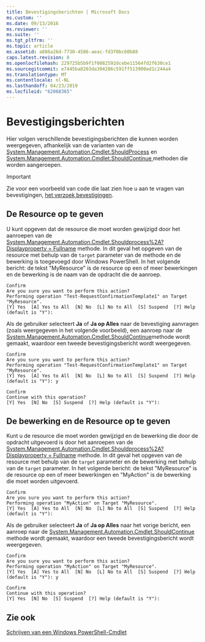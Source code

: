 ```yaml
---
title: Bevestigingsberichten | Microsoft Docs
ms.custom: ''
ms.date: 09/13/2016
ms.reviewer: ''
ms.suite: ''
ms.tgt_pltfrm: ''
ms.topic: article
ms.assetid: a886a26d-7730-4586-aeac-fd3f0bc60b88
caps.latest.revision: 8
ms.openlocfilehash: 229725b5b9f1f0082592dcebe11564fd2f630ce1
ms.sourcegitcommit: e7445ba8203da304286c591ff513900ad1c244a4
ms.translationtype: MT
ms.contentlocale: nl-NL
ms.lasthandoff: 04/23/2019
ms.locfileid: "62068365"
---
```

# <a name="confirmation-messages"></a>Bevestigingsberichten

Hier volgen verschillende bevestigingsberichten die kunnen worden weergegeven, afhankelijk van de varianten van de [System.Management.Automation.Cmdlet.ShouldProcess](/dotnet/api/System.Management.Automation.Cmdlet.ShouldProcess) en [System.Management.Automation.Cmdlet.ShouldContinue ](/dotnet/api/System.Management.Automation.Cmdlet.ShouldContinue) methoden die worden aangeroepen.

> [!IMPORTANT]
> Zie voor een voorbeeld van code die laat zien hoe u aan te vragen van bevestigingen, [het verzoek bevestigingen](./how-to-request-confirmations.md).

## <a name="specifying-the-resource"></a>De Resource op te geven

U kunt opgeven dat de resource die moet worden gewijzigd door het aanroepen van de [System.Management.Automation.Cmdlet.Shouldprocess%2A? Displayproperty = Fullname](/dotnet/api/System.Management.Automation.Cmdlet.ShouldProcess?view=powershellsdk-1.1.0) methode. In dit geval het opgeven van de resource met behulp van de `target` parameter van de methode en de bewerking is toegevoegd door Windows PowerShell. In het volgende bericht: de tekst "MyResource" is de resource op een of meer bewerkingen en de bewerking is de naam van de opdracht die de aanroep.

```output
Confirm
Are you sure you want to perform this action?
Performing operation "Test-RequestConfirmationTemplate1" on Target "MyResource".
[Y] Yes  [A] Yes to All  [N] No  [L] No to All  [S] Suspend  [?] Help (default is "Y"):
```

Als de gebruiker selecteert **Ja** of **Ja op Alles** naar de bevestiging aanvragen (zoals weergegeven in het volgende voorbeeld), een aanroep naar de [System.Management.Automation.Cmdlet.ShouldContinue](/dotnet/api/System.Management.Automation.Cmdlet.ShouldContinue)methode wordt gemaakt, waardoor een tweede bevestigingsbericht wordt weergegeven.

```output
Confirm
Are you sure you want to perform this action?
Performing operation "Test-RequestConfirmationTemplate1" on Target "MyResource".
[Y] Yes  [A] Yes to All  [N] No  [L] No to All  [S] Suspend  [?] Help (default is "Y"): y

Confirm
Continue with this operation?
[Y] Yes  [N] No  [S] Suspend  [?] Help (default is "Y"):
```

## <a name="specifying-the-operation-and-resource"></a>De bewerking en de Resource op te geven

Kunt u de resource die moet worden gewijzigd en de bewerking die door de opdracht uitgevoerd is door het aanroepen van de [System.Management.Automation.Cmdlet.Shouldprocess%2A? Displayproperty = Fullname](/dotnet/api/System.Management.Automation.Cmdlet.ShouldProcess?view=powershellsdk-1.1.0) methode. In dit geval het opgeven van de resource met behulp van de `target` parameter en de bewerking met behulp van de `target` parameter. In het volgende bericht: de tekst "MyResource" is de resource op een of meer bewerkingen en "MyAction" is de bewerking die moet worden uitgevoerd.

```output
Confirm
Are you sure you want to perform this action?
Performing operation "MyAction" on Target "MyResource".
[Y] Yes  [A] Yes to All  [N] No  [L] No to All  [S] Suspend  [?] Help (default is "Y"):
```

Als de gebruiker selecteert **Ja** of **Ja op Alles** naar het vorige bericht, een aanroep naar de [System.Management.Automation.Cmdlet.ShouldContinue](/dotnet/api/System.Management.Automation.Cmdlet.ShouldContinue) methode wordt gemaakt, waardoor een tweede bevestigingsbericht wordt weergegeven.

```output
Confirm
Are you sure you want to perform this action?
Performing operation "MyAction" on Target "MyResource".
[Y] Yes  [A] Yes to All  [N] No  [L] No to All  [S] Suspend  [?] Help (default is "Y"): y

Confirm
Continue with this operation?
[Y] Yes  [N] No  [S] Suspend  [?] Help (default is "Y"):
```

## <a name="see-also"></a>Zie ook

[Schrijven van een Windows PowerShell-Cmdlet](./writing-a-windows-powershell-cmdlet.md)
